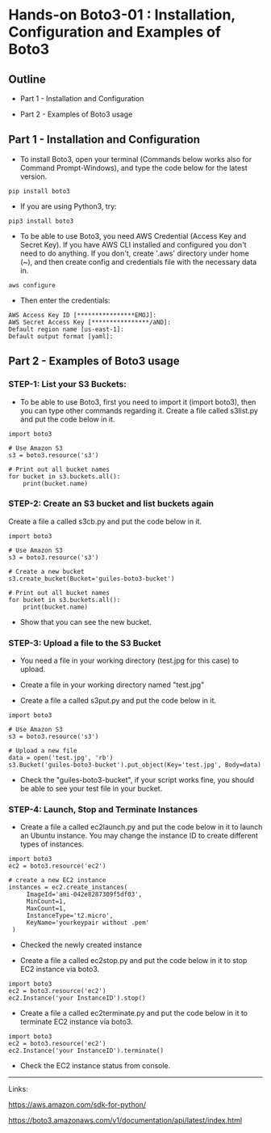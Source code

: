 # Hands-on Boto3-01 : Installation, Configuration and Examples of Boto3 

## Outline

- Part 1 - Installation and Configuration

- Part 2 - Examples of Boto3 usage


## Part 1 - Installation and Configuration

- To install Boto3, open your terminal (Commands below works also for Command Prompt-Windows), and type the code below for the latest version.

```text
pip install boto3

```

- If you are using Python3, try:

```text
pip3 install boto3
```
- To be able to use Boto3, you need AWS Credential (Access Key and Secret Key). If you have AWS CLI installed and configured you don't need to do anything. If you don't, create '.aws' directory under home (~), and then create config and credentials file with the necessary data in.

```text
aws configure
```
- Then enter the credentials:

```text
AWS Access Key ID [****************EMOJ]: 
AWS Secret Access Key [****************/aND]: 
Default region name [us-east-1]: 
Default output format [yaml]: 
```


## Part 2 - Examples of Boto3 usage

### STEP-1: List your S3 Buckets:


- To be able to use Boto3, first you need to import it (import boto3), then you can type other commands regarding it. Create a file  called s3list.py and put the code below in it.


```text
import boto3

# Use Amazon S3
s3 = boto3.resource('s3')

# Print out all bucket names
for bucket in s3.buckets.all():
    print(bucket.name)
```

### STEP-2: Create an S3 bucket and list buckets again

Create a file a called s3cb.py and put the code below in it.

```text
import boto3

# Use Amazon S3
s3 = boto3.resource('s3')

# Create a new bucket
s3.create_bucket(Bucket='guiles-boto3-bucket')

# Print out all bucket names
for bucket in s3.buckets.all():
    print(bucket.name)
```

- Show that you can see the new bucket.


### STEP-3: Upload a file to the S3 Bucket

- You need a file in your working directory (test.jpg for this case) to upload.  

- Create a file in your working directory named "test.jpg"

- Create a file a called s3put.py and put the code below in it.

```text
import boto3

# Use Amazon S3
s3 = boto3.resource('s3')

# Upload a new file
data = open('test.jpg', 'rb')
s3.Bucket('guiles-boto3-bucket').put_object(Key='test.jpg', Body=data)
```
- Check the "guiles-boto3-bucket", if your script works fine, you should be able to see your test file in your bucket.

### STEP-4: Launch, Stop and Terminate Instances


- Create a file a called ec2launch.py and put the code below in it to launch an Ubuntu instance. You may change the instance ID to create different types of instances.

```text
import boto3
ec2 = boto3.resource('ec2')

# create a new EC2 instance
instances = ec2.create_instances(
     ImageId='ami-042e8287309f5df03',
     MinCount=1,
     MaxCount=1,
     InstanceType='t2.micro',
     KeyName='yourkeypair without .pem'
 )
```

- Checked the newly created instance

- Create a file a called ec2stop.py and put the code below in it to stop EC2 instance via boto3.


```text
import boto3
ec2 = boto3.resource('ec2')
ec2.Instance('your InstanceID').stop()
```

- Create a file a called ec2terminate.py and put the code below in it to terminate EC2 instance via boto3.

```text
import boto3
ec2 = boto3.resource('ec2')
ec2.Instance('your InstanceID').terminate()
```
- Check the EC2 instance status from console.

---

Links:

https://aws.amazon.com/sdk-for-python/

https://boto3.amazonaws.com/v1/documentation/api/latest/index.html